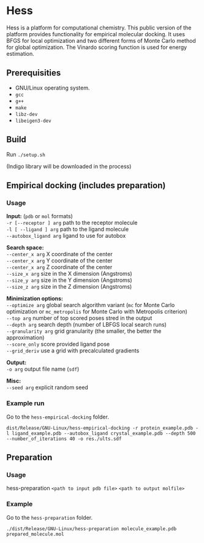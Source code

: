 # Hess

Hess is a platform for computational chemistry. This public version of
the platform provides functionality for empirical molecular docking.
It uses BFGS for local optimization and two different forms of Monte
Carlo method for global optimization. The Vinardo scoring function is
used for energy estimation.

## Prerequisities

* GNU/Linux operating system.
* `gcc`
* `g++`
* `make`
* `libz-dev`
* `libeigen3-dev`

## Build

Run `./setup.sh`

(Indigo library will be downloaded in the process)

## Empirical docking (includes preparation)

### Usage

**Input:** (`pdb` or `mol` formats)<br/>
`-r [--receptor ] arg`          path to the receptor molecule<br/>
`-l [ --ligand ] arg`           path to the ligand molecule <br/>
`--autobox_ligand arg`          ligand to use for autobox <br/>

**Search space:** <br/>
`--center_x arg`                X coordinate of the center <br/>
`--center_x arg`                Y coordinate of the center <br/>
`--center_x arg`                Z coordinate of the center <br/>
`--size_x arg`                  size in the X dimension (Angstroms) <br/>
`--size_y arg`                  size in the Y dimension (Angstroms) <br/>
`--size_z arg`                  size in the Z dimension (Angstroms) <br/>

**Minimization options:** <br/>
`--optimize arg`                global search algorithm variant (`mc` for Monte Carlo optimization or `mc_metropolis` for Monte Carlo with Metropolis criterion) <br/>
`--top arg`                     number of top scored poses stred in the output<br/>
`--depth arg`                   search depth (number of LBFGS local search runs) <br/>
`--granularity arg`             grid granularity (the smaller, the better the approximation) <br/>
`--score_only`                  score provided ligand pose <br/>
`--grid_deriv`                  use a grid with precalculated gradients <br/>

**Output:**  <br/>
`-o arg`                        output file name (`sdf`)<br/>

**Misc:** <br/>
`--seed arg`                    explicit random seed <br/>

### Example run

Go to the `hess-empirical-docking` folder.

`dist/Release/GNU-Linux/hess-empirical-docking -r protein_example.pdb -l ligand_example.pdb --autobox_ligand crystal_example.pdb --depth 500 --number_of_iterations 40 -o res./ults.sdf`

## Preparation

### Usage

hess-preparation `<path to input pdb file>` `<path to output molfile>`

### Example

Go to the `hess-preparation` folder.

`./dist/Release/GNU-Linux/hess-preparation molecule_example.pdb prepared_molecule.mol`
